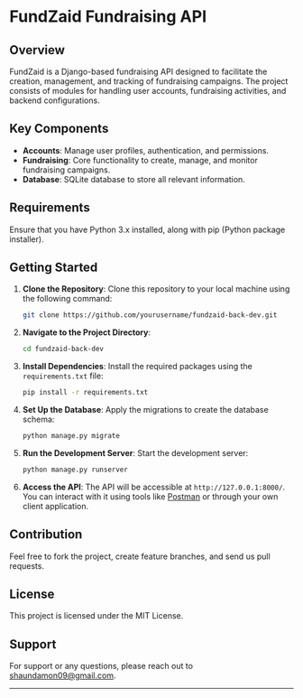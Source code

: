 # FundZaid Fundraising API

## Overview

FundZaid is a Django-based fundraising API designed to facilitate the creation, management, and tracking of fundraising campaigns. The project consists of modules for handling user accounts, fundraising activities, and backend configurations.

## Key Components

- **Accounts**: Manage user profiles, authentication, and permissions.
- **Fundraising**: Core functionality to create, manage, and monitor fundraising campaigns.
- **Database**: SQLite database to store all relevant information.

## Requirements

Ensure that you have Python 3.x installed, along with pip (Python package installer).

## Getting Started

1. **Clone the Repository**: Clone this repository to your local machine using the following command:

   ```bash
   git clone https://github.com/yourusername/fundzaid-back-dev.git
   ```

2. **Navigate to the Project Directory**:

   ```bash
   cd fundzaid-back-dev
   ```

3. **Install Dependencies**: Install the required packages using the `requirements.txt` file:

   ```bash
   pip install -r requirements.txt
   ```

4. **Set Up the Database**: Apply the migrations to create the database schema:

   ```bash
   python manage.py migrate
   ```

5. **Run the Development Server**: Start the development server:

   ```bash
   python manage.py runserver
   ```

6. **Access the API**: The API will be accessible at `http://127.0.0.1:8000/`. You can interact with it using tools like [Postman](https://www.postman.com/) or through your own client application.

## Contribution

Feel free to fork the project, create feature branches, and send us pull requests.

## License

This project is licensed under the MIT License.

## Support

For support or any questions, please reach out to [shaundamon09@gmail.com](mailto:shaundamon09@gmail.com).

---
